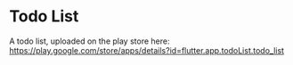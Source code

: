 # Todo List
A todo list, uploaded on the play store here:
https://play.google.com/store/apps/details?id=flutter.app.todoList.todo_list
